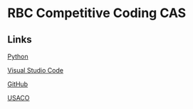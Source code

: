 # RBC Competitive Coding CAS

## Links
[Python](https://www.python.org/downloads/)

[Visual Studio Code](https://code.visualstudio.com/download)

[GitHub](https://desktop.github.com/)

[USACO](https://usaco.org/index.php)